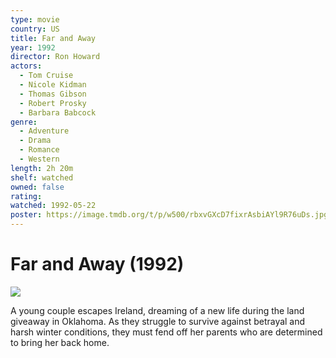 ```yaml
---
type: movie
country: US
title: Far and Away
year: 1992
director: Ron Howard
actors:
  - Tom Cruise
  - Nicole Kidman
  - Thomas Gibson
  - Robert Prosky
  - Barbara Babcock
genre:
  - Adventure
  - Drama
  - Romance
  - Western
length: 2h 20m
shelf: watched
owned: false
rating:
watched: 1992-05-22
poster: https://image.tmdb.org/t/p/w500/rbxvGXcD7fixrAsbiAYl9R76uDs.jpg
---
```


# Far and Away (1992)

![](https://image.tmdb.org/t/p/w500/rbxvGXcD7fixrAsbiAYl9R76uDs.jpg)

A young couple escapes Ireland, dreaming of a new life during the land giveaway in Oklahoma. As they struggle to survive against betrayal and harsh winter conditions, they must fend off her parents who are determined to bring her back home.